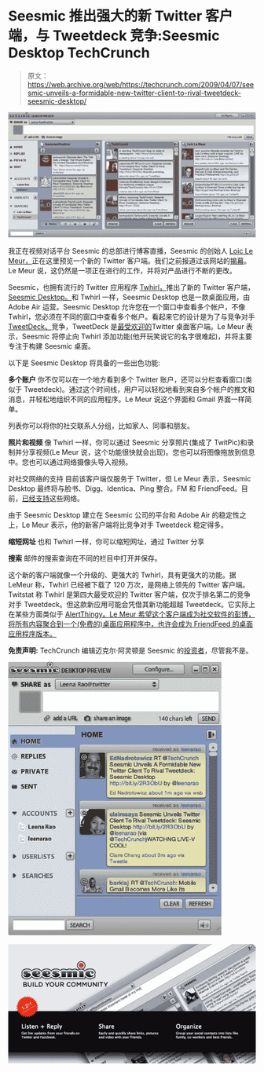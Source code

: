 # Seesmic 推出强大的新 Twitter 客户端，与 Tweetdeck 竞争:Seesmic Desktop TechCrunch

> 原文：<https://web.archive.org/web/https://techcrunch.com/2009/04/07/seesmic-unveils-a-formidable-new-twitter-client-to-rival-tweetdeck-seesmic-desktop/>

![](img/02d3c6a7f3ed5b22473d988966551092.png)

我正在视频对话平台 Seesmic 的总部进行博客直播，Seesmic 的创始人 [Loic Le Meur，](https://web.archive.org/web/20221005191226/http://www.crunchbase.com/person/loic-le-meur)正在这里预览一个新的 Twitter 客户端。我们之前报道过该网站的[揭幕](https://web.archive.org/web/20221005191226/http://www.beta.techcrunch.com/2009/04/07/twitter-client-arms-race-continues-seesmic-to-up-the-ante/)。Le Meur 说，这仍然是一项正在进行的工作，并将对产品进行不断的更改。

Seesmic，也拥有流行的 Twitter 应用程序 [Twhirl，](https://web.archive.org/web/20221005191226/http://www.twhirl.org/)推出了新的 Twitter 客户端， [Seesmic Desktop。](https://web.archive.org/web/20221005191226/http://desktop.seesmic.com/)和 Twhirl 一样，Seesmic Desktop 也是一款桌面应用，由 Adobe Air 运营。Seesmic Desktop 允许您在一个窗口中查看多个帐户，不像 Twhirl，您必须在不同的窗口中查看多个帐户。看起来它的设计是为了与竞争对手 [TweetDeck、](https://web.archive.org/web/20221005191226/http://www.tweetdeck.com/beta/)竞争，TweetDeck 是[最受欢迎的](https://web.archive.org/web/20221005191226/http://www.beta.techcrunch.com/2009/02/19/the-top-21-twitter-clients-according-to-twitstat/)Twitter 桌面客户端。Le Meur 表示，Seesmic 将停止向 Twhirl 添加功能(他开玩笑说它的名字很难起)，并将主要专注于构建 Seesmic 桌面。

以下是 Seesmic Desktop 将具备的一些出色功能:

**多个账户**
你不仅可以在一个地方看到多个 Twitter 账户，还可以分栏查看窗口(类似于 Tweetdeck)。通过这个时间线，用户可以轻松地看到来自多个帐户的推文和消息，并轻松地组织不同的应用程序。Le Meur 说这个界面和 Gmail 界面一样简单。

列表你可以将你的社交联系人分组，比如家人、同事和朋友。

**照片和视频**
像 Twhirl 一样，你可以通过 Seesmic 分享照片(集成了 TwitPic)和录制并分享视频(Le Meur 说，这个功能很快就会出现)。您也可以将图像拖放到信息中。您也可以通过网络摄像头导入视频。

对社交网络的支持
目前该客户端仅服务于 Twitter，但 Le Meur 表示，Seesmic Desktop 最终将与脸书、Digg、Identica、Ping 整合。FM 和 FriendFeed。目前，[已经支持](https://web.archive.org/web/20221005191226/http://www.beta.techcrunch.com/2009/02/09/twhirl-gets-an-upgrade-too-and-now-seesmic-has-a-desktop-client/)这些网络。

由于 Seesmic Desktop 建立在 Seesmic 公司的平台和 Adobe Air 的稳定性之上，Le Meur 表示，他的新客户端将比竞争对手 Tweetdeck 稳定得多。

**缩短网址**
也和 Twhirl 一样，你可以缩短网址，通过 Twitter 分享

**搜索**
邮件的搜索查询在不同的栏目中打开并保存。

这个新的客户端就像一个升级的、更强大的 Twhirl，具有更强大的功能。据 LeMeur 称，Twhirl 已经被下载了 120 万次，是网络上领先的 Twitter 客户端。Twitstat 称 Twhirl 是第四大最受欢迎的 Twitter 客户端，仅次于排名第二的竞争对手 Tweetdeck。但这款新应用可能会凭借其新功能超越 Tweetdeck。它实际上在某些方面类似于 [AlertThingy。Le Meur 希望这个客户端成为社交软件的彭博，将所有内容聚合到一个(免费的)桌面应用程序中，也许会成为 FriendFeed 的桌面应用程序版本。](https://web.archive.org/web/20221005191226/http://www.beta.techcrunch.com/2009/02/09/alertthingy-rips-a-page-out-of-tweetdecks-book/)

**免责声明:** TechCrunch 编辑迈克尔·阿灵顿是 Seesmic 的[投资者](https://web.archive.org/web/20221005191226/http://www.beta.techcrunch.com/about-techcrunch/)，尽管我不是。

![](img/9bcf6018455dc3eb7df554e638ff40d8.png)

![](img/04480a438ad5e61d9a788a92804348c2.png)